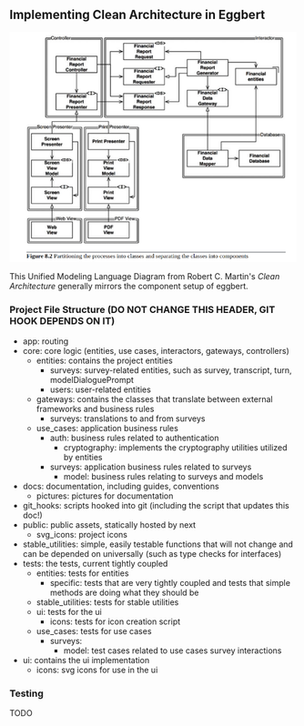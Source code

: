 ## Implementing Clean Architecture in Eggbert

![Good pic for understanding clean architecture in eggbert](/docs/pictures/ocp%20split.png)

This Unified Modeling Language Diagram from Robert C. Martin's _Clean Architecture_ generally mirrors the component setup of eggbert.

### Project File Structure (DO NOT CHANGE THIS HEADER, GIT HOOK DEPENDS ON IT)

-   app: routing
-   core: core logic (entities, use cases, interactors, gateways, controllers)
	-   entities: contains the project entities
		-   surveys: survey-related entities, such as survey, transcript, turn, modelDialoguePrompt
		-   users: user-related entities
	-   gateways: contains the classes that translate between external frameworks and business rules
		-   surveys: translations to and from surveys
	-   use_cases: application business rules
		-   auth: business rules related to authentication
			-   cryptography: implements the cryptography utilities utilized by entities
		-   surveys: application business rules related to surveys
			-   model: business rules relating to surveys and models
-   docs: documentation, including guides, conventions
	-   pictures: pictures for documentation
-   git_hooks: scripts hooked into git (including the script that updates this doc!)
-   public: public assets, statically hosted by next
	-   svg_icons: project icons
-   stable_utilities: simple, easily testable functions that will not change and can be depended on universally (such as type checks for interfaces)
-   tests: the tests, current tightly coupled
	-   entities: tests for entities
		-   specific: tests that are very tightly coupled and tests that simple methods are doing what they should be
	-   stable_utilities: tests for stable utilities
	-   ui: tests for the ui
		-   icons: tests for icon creation script
	-   use_cases: tests for use cases
		-   surveys:
			-   model: test cases related to use cases survey interactions
-   ui: contains the ui implementation
	-   icons: svg icons for use in the ui



### Testing

TODO
